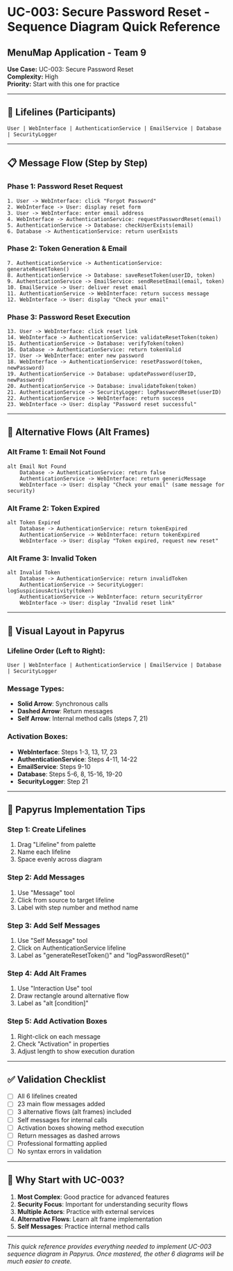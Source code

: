 # UC-003: Secure Password Reset - Sequence Diagram Quick Reference
## MenuMap Application - Team 9

**Use Case:** UC-003: Secure Password Reset  
**Complexity:** High  
**Priority:** Start with this one for practice  

---

## 🎯 **Lifelines (Participants)**

```
User | WebInterface | AuthenticationService | EmailService | Database | SecurityLogger
```

---

## 📋 **Message Flow (Step by Step)**

### **Phase 1: Password Reset Request**
```
1. User -> WebInterface: click "Forgot Password"
2. WebInterface -> User: display reset form
3. User -> WebInterface: enter email address
4. WebInterface -> AuthenticationService: requestPasswordReset(email)
5. AuthenticationService -> Database: checkUserExists(email)
6. Database -> AuthenticationService: return userExists
```

### **Phase 2: Token Generation & Email**
```
7. AuthenticationService -> AuthenticationService: generateResetToken()
8. AuthenticationService -> Database: saveResetToken(userID, token)
9. AuthenticationService -> EmailService: sendResetEmail(email, token)
10. EmailService -> User: deliver reset email
11. AuthenticationService -> WebInterface: return success message
12. WebInterface -> User: display "Check your email"
```

### **Phase 3: Password Reset Execution**
```
13. User -> WebInterface: click reset link
14. WebInterface -> AuthenticationService: validateResetToken(token)
15. AuthenticationService -> Database: verifyToken(token)
16. Database -> AuthenticationService: return tokenValid
17. User -> WebInterface: enter new password
18. WebInterface -> AuthenticationService: resetPassword(token, newPassword)
19. AuthenticationService -> Database: updatePassword(userID, newPassword)
20. AuthenticationService -> Database: invalidateToken(token)
21. AuthenticationService -> SecurityLogger: logPasswordReset(userID)
22. AuthenticationService -> WebInterface: return success
23. WebInterface -> User: display "Password reset successful"
```

---

## 🔄 **Alternative Flows (Alt Frames)**

### **Alt Frame 1: Email Not Found**
```
alt Email Not Found
    Database -> AuthenticationService: return false
    AuthenticationService -> WebInterface: return genericMessage
    WebInterface -> User: display "Check your email" (same message for security)
```

### **Alt Frame 2: Token Expired**
```
alt Token Expired
    Database -> AuthenticationService: return tokenExpired
    AuthenticationService -> WebInterface: return tokenExpired
    WebInterface -> User: display "Token expired, request new reset"
```

### **Alt Frame 3: Invalid Token**
```
alt Invalid Token
    Database -> AuthenticationService: return invalidToken
    AuthenticationService -> SecurityLogger: logSuspiciousActivity(token)
    AuthenticationService -> WebInterface: return securityError
    WebInterface -> User: display "Invalid reset link"
```

---

## 🎨 **Visual Layout in Papyrus**

### **Lifeline Order (Left to Right):**
```
User | WebInterface | AuthenticationService | EmailService | Database | SecurityLogger
```

### **Message Types:**
- **Solid Arrow**: Synchronous calls
- **Dashed Arrow**: Return messages
- **Self Arrow**: Internal method calls (steps 7, 21)

### **Activation Boxes:**
- **WebInterface**: Steps 1-3, 13, 17, 23
- **AuthenticationService**: Steps 4-11, 14-22
- **EmailService**: Steps 9-10
- **Database**: Steps 5-6, 8, 15-16, 19-20
- **SecurityLogger**: Step 21

---

## 🔧 **Papyrus Implementation Tips**

### **Step 1: Create Lifelines**
1. Drag "Lifeline" from palette
2. Name each lifeline
3. Space evenly across diagram

### **Step 2: Add Messages**
1. Use "Message" tool
2. Click from source to target lifeline
3. Label with step number and method name

### **Step 3: Add Self Messages**
1. Use "Self Message" tool
2. Click on AuthenticationService lifeline
3. Label as "generateResetToken()" and "logPasswordReset()"

### **Step 4: Add Alt Frames**
1. Use "Interaction Use" tool
2. Draw rectangle around alternative flow
3. Label as "alt [condition]"

### **Step 5: Add Activation Boxes**
1. Right-click on each message
2. Check "Activation" in properties
3. Adjust length to show execution duration

---

## ✅ **Validation Checklist**

- [ ] All 6 lifelines created
- [ ] 23 main flow messages added
- [ ] 3 alternative flows (alt frames) included
- [ ] Self messages for internal calls
- [ ] Activation boxes showing method execution
- [ ] Return messages as dashed arrows
- [ ] Professional formatting applied
- [ ] No syntax errors in validation

---

## 🎯 **Why Start with UC-003?**

1. **Most Complex**: Good practice for advanced features
2. **Security Focus**: Important for understanding security flows
3. **Multiple Actors**: Practice with external services
4. **Alternative Flows**: Learn alt frame implementation
5. **Self Messages**: Practice internal method calls

---

*This quick reference provides everything needed to implement UC-003 sequence diagram in Papyrus. Once mastered, the other 6 diagrams will be much easier to create.*
